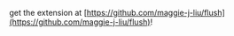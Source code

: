 get the extension at [https://github.com/maggie-j-liu/flush](https://github.com/maggie-j-liu/flush)!

